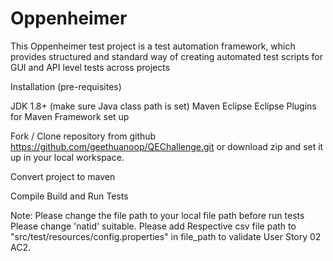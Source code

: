 # Oppenheimer
This Oppenheimer test project is a test automation framework, which provides structured and standard way of creating automated test scripts for GUI and API level tests across projects

Installation (pre-requisites)

JDK 1.8+ (make sure Java class path is set)
Maven 
Eclipse
Eclipse Plugins for
Maven
Framework set up

Fork / Clone repository from github https://github.com/geethuanoop/QEChallenge.git or download zip and set it up in your local workspace.

Convert project to maven 

Compile Build and Run Tests

Note:
Please change the file path to your local file path before run tests
Please change 'natid' suitable.
Please add Respective csv file path to "src/test/resources/config.properties" in file_path to validate User Story 02 AC2.

